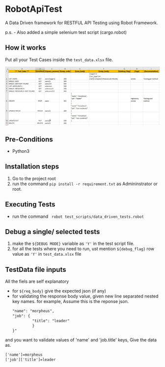 # RobotApiTest
A Data Driven framework for RESTFUL API Testing using Robot Framework.

p.s. - Also added a simple selenium test script (cargo.robot)

## How it works
Put all your Test Cases inside the `test_data.xlsx` file.

![Sample test data file screenshot](sample_reports/Excel.jpg?raw=true)

## Pre-Conditions 
- Python3

## Installation steps
1. Go to the project root
2. run the command ```pip install -r requirement.txt``` as Admininstrator or root.

## Executing Tests
- run the command ``` robot test_scripts/data_driven_tests.robot``` 

## Debug a single/ selected tests
1. make the `${DEBUG MODE}` variable as `'Y'` in the test script file.
2. for all the tests where you need to run, ust mention `${debug_flag}` row value as `'Y'` in `test_data.xlsx` file

## TestData file inputs
All the fiels are self explanatory
- for `${req_body}` give the expected json (if any)
- for validating the response body value, given new line separated nested key names. for example,
  Assume this is the reponse json.
    ```"{
    "name": "morpheus",
    "job": {
             "title": "leader"
             }
    }"
and you want to validate values of 'name' and 'job.title' keys,
Give the data as.
```
['name']=morpheus
['job']['title']=leader
